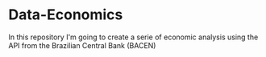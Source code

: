 # Data-Economics

In this repository I'm going to create a serie of economic analysis using the API from the Brazilian Central Bank (BACEN)

